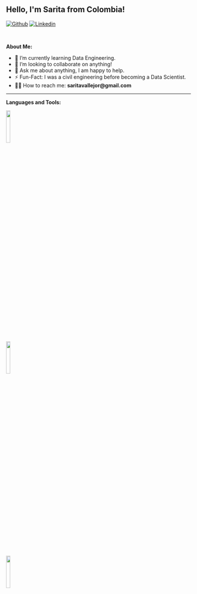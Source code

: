 <!-- Your title -->
## Hello, I'm Sarita from Colombia!

<!-- Your badges
You can use the website to generate badges: https://shields.io/
-->

[![Github](https://img.shields.io/badge/-Github-000?style=flat&logo=Github&logoColor=white)](https://github.com/saritavr24)
[![Linkedin](https://img.shields.io/badge/-LinkedIn-blue?style=flat&logo=Linkedin&logoColor=white)](https://www.linkedin.com/in/sarita-vallejo-05979b206/)

&nbsp;

<!-- Talking about you -->
**About Me:**

- 🌱 I’m currently learning Data Engineering.
- 👯 I’m looking to collaborate on anything!
- 💬 Ask me about anything, I am happy to help.
- ⚡ Fun-Fact: I was a civil engineering before becoming a Data Scientist.
- 👨‍💻 How to reach me: __saritavallejor@gmail.com__

---

**Languages and Tools:**

<p>

  <code><img width="15%" src="https://www.vectorlogo.zone/logos/python/python-ar21.svg"></code>

  <br />

  <code><img width="15%" src="https://www.vectorlogo.zone/logos/jupyter/jupyter-ar21.svg"></code>
  <br />
  <code><img width="15%" src="https://www.vectorlogo.zone/logos/mysql/mysql-ar21.svg"></code>

</p>
